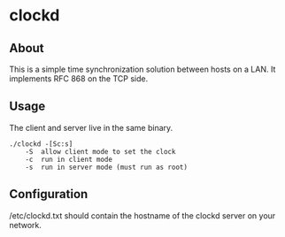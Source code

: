 # clockd
## About
This is a simple time synchronization solution between hosts on a LAN.  It
implements RFC 868 on the TCP side.
## Usage
The client and server live in the same binary.
```console
./clockd -[Sc:s]
	-S 	allow client mode to set the clock
	-c 	run in client mode
	-s	run in server mode (must run as root)
```
## Configuration
/etc/clockd.txt should contain the hostname of the clockd server on your
network.  
